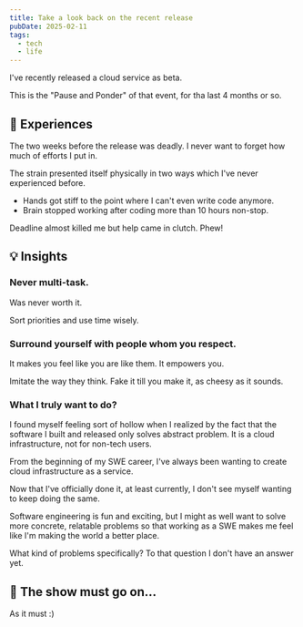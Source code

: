 ```yaml
---
title: Take a look back on the recent release
pubDate: 2025-02-11
tags:
  - tech
  - life
---
```


<!-- it's about simplemq btw -->

I've recently released a cloud service as beta.

This is the "Pause and Ponder" of that event, for tha last 4 months or so.

## 🏃 Experiences

The two weeks before the release was deadly. I never want to forget how much of efforts I put in.

The strain presented itself physically in two ways which I've never experienced before.

- Hands got stiff to the point where I can't even write code anymore.
- Brain stopped working after coding more than 10 hours non-stop.

Deadline almost killed me but help came in clutch. Phew!

## 💡 Insights

### Never multi-task.

Was never worth it.

Sort priorities and use time wisely.

### Surround yourself with people whom you respect.

It makes you feel like you are like them. It empowers you.

Imitate the way they think. Fake it till you make it, as cheesy as it sounds.

### What I truly want to do?

I found myself feeling sort of hollow when I realized by the fact that the software I built and released only solves abstract problem. It is a cloud infrastructure, not for non-tech users.

From the beginning of my SWE career, I've always been wanting to create cloud infrastructure as a service.

Now that I've officially done it, at least currently, I don't see myself wanting to keep doing the same.

Software engineering is fun and exciting, but I might as well want to solve more concrete, relatable problems so that working as a SWE makes me feel like I'm making the world a better place.

What kind of problems specifically? To that question I don't have an answer yet.

## 🎥 The show must go on...

As it must :)

